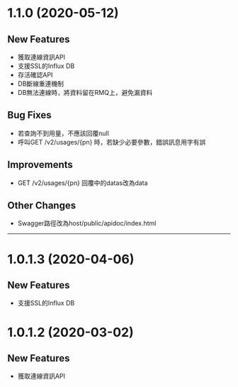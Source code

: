 # 1.1.0 (2020-05-12)

## New Features
- 獲取連線資訊API
- 支援SSL的Influx DB
- 存活確認API
- DB斷線重連機制
- DB無法連線時，將資料留在RMQ上，避免漏資料

## Bug Fixes
- 若查詢不到用量，不應該回覆null
- 呼叫GET /v2/usages/{pn} 時，若缺少必要參數，錯誤訊息用字有誤  

## Improvements
- GET /v2/usages/{pn} 回覆中的datas改為data

## Other Changes
- Swagger路徑改為host/public/apidoc/index.html

------

# 1.0.1.3 (2020-04-06)

## New Features
- 支援SSL的Influx DB


# 1.0.1.2 (2020-03-02)

## New Features
- 獲取連線資訊API


